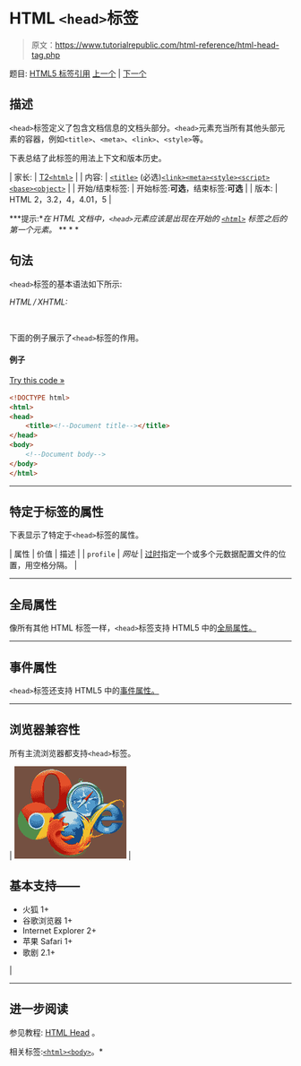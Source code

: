 # HTML `<head>`标签

> 原文：<https://www.tutorialrepublic.com/html-reference/html-head-tag.php>

题目: [HTML5 标签引用](html5-tags.php) [上一个](html-frameset-tag.php) | [下一个](html5-header-tag.php)

## 描述

`<head>`标签定义了包含文档信息的文档头部分。`<head>`元素充当所有其他头部元素的容器，例如`<title>`、`<meta>`、`<link>`、`<style>`等。

下表总结了此标签的用法上下文和版本历史。

| 家长: | [T2`<html>`](html-html-tag.php) |
| 内容: | [`<title>`](html-title-tag.php) (必选)[`<link>`](html-link-tag.php)[`<meta>`](html-meta-tag.php)[`<style>`](html-style-tag.php)[`<script>`](html-script-tag.php)[`<base>`](html-base-tag.php)[`<object>`](html-object-tag.php) |
| 开始/结束标签: | 开始标签:**可选**，结束标签:**可选** |
| 版本: | HTML 2，3.2，4，4.01，5 |

 ***提示:**在 HTML 文档中，`<head>`元素应该是出现在开始的 [`<html>`](html-html-tag.php) 标签之后的第一个元素。*  ** * *

## 句法

`<head>`标签的基本语法如下所示:

*HTML / XHTML:*
<head>
    <title><!--Document title--></title>
</head>

下面的例子展示了`<head>`标签的作用。

#### 例子

[Try this code »](../codelab.php?topic=html&file=head-tag "Try this code using online Editor")

```html
<!DOCTYPE html>
<html>
<head>
    <title><!--Document title--></title>
</head>
<body>
    <!--Document body-->
</body>
</html>
```

* * *

## 特定于标签的属性

下表显示了特定于`<head>`标签的属性。

| 属性 | 价值 | 描述 |
| `profile` | *网址* | [过时](../definitions.php#obsolete)指定一个或多个元数据配置文件的位置，用空格分隔。 |

* * *

## 全局属性

像所有其他 HTML 标签一样，`<head>`标签支持 HTML5 中的[全局属性。](html5-global-attributes.php)

* * *

## 事件属性

`<head>`标签还支持 HTML5 中的[事件属性。](html5-event-attributes.php)

* * *

## 浏览器兼容性

所有主流浏览器都支持`<head>`标签。

| ![Browsers Icon](img/e9331123c77668c1832e541c2fca1002.png) | 

## 基本支持——

*   火狐 1+
*   谷歌浏览器 1+
*   Internet Explorer 2+
*   苹果 Safari 1+
*   歌剧 2.1+

 |

* * *

## 进一步阅读

参见教程: [HTML Head](../html-tutorial/html-head.php) 。

相关标签:[`<html>`](html-html-tag.php)[`<body>`](html-body-tag.php)。*